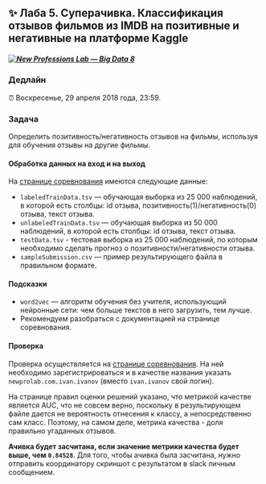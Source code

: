 ## ✨ Лаба 5. Суперачивка. Классификация отзывов фильмов из IMDB на позитивные и негативные на платформе Kaggle

##### [![New Professions Lab — Big Data 8](http://data.newprolab.com/public-newprolab-com/npl7.svg)](https://github.com/newprolab/content_bigdata8)

### Дедлайн

⏰ Воскресенье, 29 апреля 2018 года, 23:59.

### Задача

Определить позитивность/негативность отзывов на фильмы, используя для обучения отзывы на другие фильмы.

#### Обработка данных на вход и на выход

На [странице соревнования](https://www.kaggle.com/c/word2vec-nlp-tutorial/data) имеются следующие данные:

* `labeledTrainData.tsv` — обучающая выборка из 25 000 наблюдений, в которой есть столбцы: id отзыва, позитивность(1)/негативность(0) отзыва, текст отзыва.
* `unlabeledTrainData.tsv` — обучающая выборка из 50 000 наблюдений, в которой есть столбцы: id отзыва, текст отзыва.
* `testData.tsv` - тестовая выборка из 25 000 наблюдений, по которым необходимо сделать прогноз о позитивности/негативности отзыва.
* `sampleSubmission.csv` — пример результирующего файла в правильном формате.


#### Подсказки

* `word2vec` — алгоритм обучения без учителя, использующий нейронные сети: чем больше текстов в него загрузить, тем лучше.
* Рекомендуем разобраться с документацией на странице соревнования.


#### Проверка

Проверка осуществляется на [странице соревнования](https://www.kaggle.com/c/word2vec-nlp-tutorial/submit). На ней необходимо зарегистрироваться и в качестве названия указать `newprolab.com.ivan.ivanov` (вместо `ivan.ivanov` свой логин).

На странице правил оценки решений указано, что метрикой качестве является AUC, что не совсем верно, поскольку в результирующем файле дается не вероятность отнесения к классу, а непосредственно сам класс. Поэтому, на самом деле, метрика качества - доля правильно угаданных отзывов.

**Ачивка будет засчитана, если значение метрики качества будет выше, чем `0.84528`**. Для того, чтобы ачивка была засчитана, нужно отправить координатору скриншот с результатом в slack личным сообщением.

